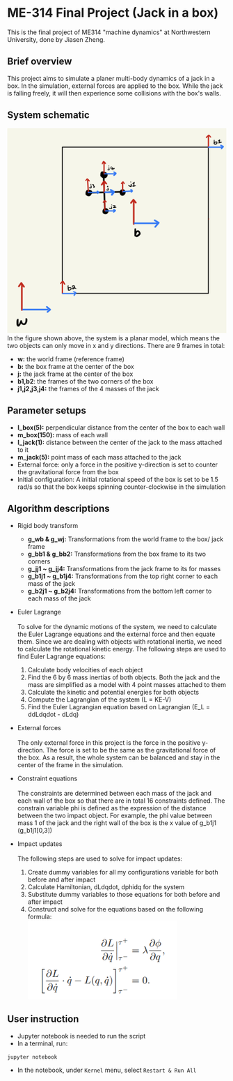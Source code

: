 # ME-314 Final Project (Jack in a box)
This is the final project of ME314 "machine dynamics" at Northwestern University, done by Jiasen Zheng.

## Brief overview
This project aims to simulate a planer multi-body dynamics of a jack in a box. In the simulation, external forces are applied to the box. While the jack is falling freely, it will then experience some collisions with the box's walls.

## System schematic
![alt text](images/1.jpeg)
In the figure shown above, the system is a planar model, which means the two objects can only move in x and y directions. There are 9 frames in total:
* **w:** the world frame (reference frame)
* **b:** the box frame at the center of the box
* **j:** the jack frame at the center of the box
* **b1,b2**: the frames of the two corners of the box
* **j1,j2,j3,j4:** the frames of the 4 masses of the jack

## Parameter setups
* **l_box(5):** perpendicular distance from the center of the box to each wall
* **m_box(150):** mass of each wall
* **l_jack(1):** distance between the center of the jack to the mass attached to it
* **m_jack(5):** point mass of each mass attached to the jack
* External force: only a force in the positive y-direction is set to counter the gravitational force from the box
* Initial configuration: A initial rotational speed of the box is set to be 1.5 rad/s so that the box keeps spinning counter-clockwise in the simulation

## Algorithm descriptions
* Rigid body transform 
    * **g_wb & g_wj:** Transformations from the world frame to the box/ jack frame
    * **g_bb1 & g_bb2:** Transformations from the box frame to its two corners
    * **g_jj1 ~ g_jj4:** Transformations from the jack frame to its for masses
    * **g_b1j1 ~ g_b1j4:** Transformations from the top right corner to each mass of the jack
    * **g_b2j1 ~ g_b2j4:** Transformations from the bottom left corner to each mass of the jack
* Euler Lagrange</br></br>
To solve for the dynamic motions of the system, we need to calculate the Euler Lagrange equations and the external force and then equate them. Since we are dealing with objects with rotational inertia, we need to calculate the rotational kinetic energy. The following steps are used to find Euler Lagrange equations:
    1. Calculate body velocities of each object
    2. Find the 6 by 6 mass inertias of both objects. Both the jack and the mass are simplified as a model with 4 point masses attached to them
    3. Calculate the kinetic and potential energies for both objects
    4. Compute the Lagrangian of the system (L = KE-V)
    5. Find the Euler Lagrangian equation based on Lagrangian (E_L = ddLdqdot - dLdq)

* External forces</br></br>
The only external force in this project is the force in the positive y-direction. The force is set to be the same as the gravitational force of the box. As a result, the whole system can be balanced and stay in the center of the frame in the simulation.

* Constraint equations</br></br>
The constraints are determined between each mass of the jack and each wall of the box so that there are in total 16 constraints defined. The constrain variable phi is defined as the expression of the distance between the two impact object. For example, the phi value between mass 1 of the jack and the right wall of the box is the x value of g_b1j1 (g_b1j1[0,3])

* Impact updates</br></br>
The following steps are used to solve for impact updates:
    1. Create dummy variables for all my configurations variable for both before and after impact
    2. Calculate Hamiltonian, dLdqdot, dphidq for the system
    3. Substitute dummy variables to those equations for both before and after impact
    4. Construct and solve for the equations based on the following formula:</br>
    ![alt text](images/2.png)


## User instruction
* Jupyter notebook is needed to run the script
* In a terminal, run:
```shell
jupyter notebook
```
* In the notebook, under `Kernel` menu, select `Restart & Run All`
